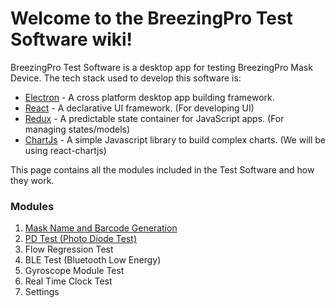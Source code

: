 # Welcome to the BreezingPro Test Software wiki!

BreezingPro Test Software is a desktop app for testing BreezingPro Mask Device. The tech stack used to develop this software is:
* [Electron](https://electronjs.org/) - A cross platform desktop app building framework.
* [React](https://reactjs.org/) - A declarative UI framework. (For developing UI)
* [Redux](https://redux.js.org/) - A predictable state container for JavaScript apps. (For managing states/models)
* [ChartJs](https://www.chartjs.org/) - A simple Javascript library to build complex charts. (We will be using react-chartjs)

This page contains all the modules included in the Test Software and how they work.

### Modules

1. [Mask Name and Barcode Generation](https://github.com/navi25/breezing_rgf/wiki/Mask-Name-and-Barcode-Generation)
2. [PD Test (Photo Diode Test)](https://github.com/navi25/breezing_rgf/wiki/PD-Test-(Photo-Diode-Test))
3. Flow Regression Test
4. BLE Test (Bluetooth Low Energy)
5. Gyroscope Module Test
6. Real Time Clock Test
7. Settings





